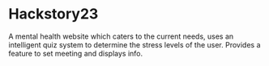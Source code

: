 # Hackstory23
A mental health website which caters to the current needs, uses an intelligent quiz system to determine the stress levels of the user. Provides a feature to set meeting and displays info.
